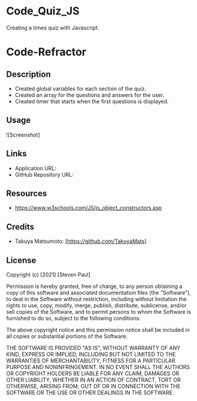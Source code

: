 # Code_Quiz_JS
Creating a times quiz with Javascript. 
# Code-Refractor

## Description 

* Created global variables for each section of the quiz. 
* Created an array for the questions and answers for the user. 
* Created timer that starts when the first questions is displayed. 

## Usage  

![Screenshot]

## Links 

* Application URL: 
* GitHub Repository URL:

## Resources 

* https://www.w3schools.com/JS/js_object_constructors.asp

## Credits

* Takuya Matsumoto: [https://github.com/TakuyaMats]

## License

Copyright (c) [2021] [Steven Paul]

Permission is hereby granted, free of charge, to any person obtaining a copy
of this software and associated documentation files (the "Software"), to deal
in the Software without restriction, including without limitation the rights
to use, copy, modify, merge, publish, distribute, sublicense, and/or sell
copies of the Software, and to permit persons to whom the Software is
furnished to do so, subject to the following conditions:

The above copyright notice and this permission notice shall be included in all
copies or substantial portions of the Software.

THE SOFTWARE IS PROVIDED "AS IS", WITHOUT WARRANTY OF ANY KIND, EXPRESS OR
IMPLIED, INCLUDING BUT NOT LIMITED TO THE WARRANTIES OF MERCHANTABILITY,
FITNESS FOR A PARTICULAR PURPOSE AND NONINFRINGEMENT. IN NO EVENT SHALL THE
AUTHORS OR COPYRIGHT HOLDERS BE LIABLE FOR ANY CLAIM, DAMAGES OR OTHER
LIABILITY, WHETHER IN AN ACTION OF CONTRACT, TORT OR OTHERWISE, ARISING FROM,
OUT OF OR IN CONNECTION WITH THE SOFTWARE OR THE USE OR OTHER DEALINGS IN THE
SOFTWARE.
